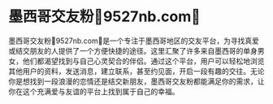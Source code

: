 # 墨西哥交友粉🌼9527nb.com🌼

墨西哥交友粉🌼9527nb.com🌼是一个专注于墨西哥地区的交友平台，为寻找真爱或结交朋友的人提供了一个方便快捷的途径。这里汇聚了许多来自墨西哥的单身男女，他们都渴望找到与自己心灵契合的伴侣。通过这个平台，用户可以轻松地浏览其他用户的资料，发送消息，建立联系，甚至约见面，开启一段有趣的交往。无论你是想找到一段浪漫的恋情还是结交新朋友，墨西哥交友粉都能满足你的需求，让你在这个充满爱与友谊的平台上找到属于自己的幸福。
